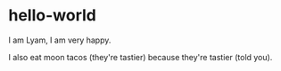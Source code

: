 # hello-world
I am Lyam, I am very happy.

I also eat moon tacos (they're tastier) because they're tastier (told you).
